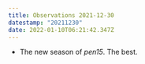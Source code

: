 ```yaml
---
title: Observations 2021-12-30
datestamp: "20211230"
date: 2022-01-10T06:21:42.347Z
---
```

- The new season of *pen15*. The best.
